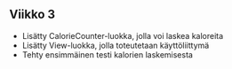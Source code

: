 ## Viikko 3

- Lisätty CalorieCounter-luokka, jolla voi laskea kaloreita
- Lisätty View-luokka, jolla toteutetaan käyttöliittymä
- Tehty ensimmäinen testi kalorien laskemisesta
